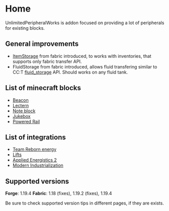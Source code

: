 # Home

UnlimitedPeripheralWorks is addon focused on providing a lot of peripherals for existing blocks.

## General improvements

- [ItemStorage](item_storage.md) from fabric introduced, to works with inventories, that supports only fabric transfer API.
- FluidStorage from fabric introduced, allows fluid transfering similar to CC:T [fluid_storage](https://tweaked.cc/generic_peripheral/fluid_storage.html) API. Should works on any fluid tank.

## List of minecraft blocks

- [Beacon](beacon.md)
- [Lectern](lectern.md)
- [Note block](noteblock.md)
- [Jukebox](jukebox.md)
- [Powered Rail](powered_rail.md)

## List of integrations

- [Team Reborn energy](team_reborn_energy.md)
- [Lifts](lifts.md)
- [Applied Energistics 2](ae2.md)
- [Modern Industrialization](modern_industrialization.md)

## Supported versions

**Forge**: 1.19.4
**Fabric**: 1.18 (fixes), 1.19.2 (fixes), 1.19.4

Be sure to check supported version tips in different pages, if they are exists.